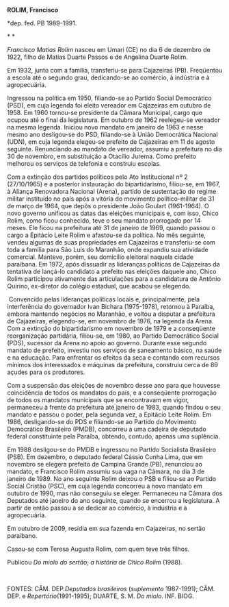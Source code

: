 **ROLIM, Francisco**

\*dep. fed. PB 1989-1991.

* *

*Francisco Matias Rolim* nasceu em Umari (CE) no dia 6 de dezembro de
1922, filho de Matias Duarte Passos e de Angelina Duarte Rolim.

Em 1932, junto com a família, transferiu-se para Cajazeiras (PB).
Freqüentou a escola até o segundo grau, dedicando-se ao comércio, à
indústria e à agropecuária.

Ingressou na política em 1950, filiando-se ao Partido Social Democrático
(PSD), em cuja legenda foi eleito vereador em Cajazeiras em outubro de
1958. Em 1960 tornou-se presidente da Câmara Municipal, cargo que ocupou
até o final da legislatura. Em outubro de 1962 reelegeu-se vereador na
mesma legenda. Iniciou novo mandato em janeiro de 1963 e nesse mesmo ano
desligou-se do PSD, filiando-se à União Democrática Nacional (UDN), em
cuja legenda elegeu-se prefeito de Cajazeiras em 11 de agosto seguinte.
Renunciando ao mandato de vereador, assumiu a prefeitura no dia 30 de
novembro, em substituição a Otacílio Jurema. Como prefeito melhorou os
serviços de telefonia e construiu escolas.

Com a extinção dos partidos políticos pelo Ato Institucional nº 2
(27/10/1965) e a posterior instauração do bipartidarismo, filiou-se, em
1967, à Aliança Renovadora Nacional (Arena), partido de sustentação do
regime militar instituído no país após a vitória do movimento
político-militar de 31 de março de 1964, que depôs o presidente João
Goulart (1961-1964). O novo governo unificou as datas das eleições
municipais e, com isso, Chico Rolim, como ficou conhecido, teve o seu
mandato prorrogado por 14 meses. Ele ficou na prefeitura até 31 de
janeiro de 1969, quando passou o cargo a Epitácio Leite Rolim e
afastou-se da política. No mês seguinte, vendeu algumas de suas
propriedades em Cajazeiras e transferiu-se com toda a família para São
Luís do Maranhão, onde expandiu sua atividade comercial. Manteve, porém,
seu domicílio eleitoral naquela cidade paraibana. Em 1972, após
dissuadir as lideranças políticas de Cajazeiras da tentativa de lançá-lo
candidato a prefeito nas eleições daquele ano, Chico Rolim participou
ativamente das articulações para a candidatura de Antônio Quirino,
ex-diretor do colégio estadual, que acabou se elegendo.

 Convencido pelas lideranças políticas locais e, principalmente, pela
interferência do governador Ivan Bichara (1975-1978), retornou à
Paraíba, embora mantendo negócios no Maranhão, e voltou a disputar a
prefeitura de Cajazeiras, elegendo-se, em novembro de 1976, na legenda
da Arena. Com a extinção do bipartidarismo em novembro de 1979 e a
conseqüente reorganização partidária, filiou-se, em 1980, ao Partido
Democrático Social (PDS), sucessor da Arena no apoio ao governo. Durante
esse segundo mandato de prefeito, investiu nos serviços de saneamento
básico, na saúde e na educação. Para enfrentar os efeitos da seca e
contando com recursos mínimos dos interessados e máquinas da prefeitura,
construiu cerca de 89 açudes para os produtores.

Com a suspensão das eleições de novembro desse ano para que houvesse
coincidência de todos os mandatos do país, e a conseqüente prorrogação
de todos os mandatos municipais que se encontravam em vigor, permaneceu
à frente da prefeitura até janeiro de 1983, quando findou o seu mandato
e passou o poder, pela segunda vez, a Epitácio Leite Rolim. Em 1986,
desligando-se do PDS e filiando-se ao Partido do Movimento Democrático
Brasileiro (PMDB), concorreu a uma cadeira de deputado federal
constituinte pela Paraíba, obtendo, contudo, apenas uma suplência.

Em 1988 desligou-se do PMDB e ingressou no Partido Socialista Brasileiro
(PSB). Em dezembro, o deputado federal Cássio Cunha Lima, que em
novembro se elegera prefeito de Campina Grande (PB), renunciou ao
mandato, e Francisco Rolim assumiu sua vaga na Câmara, no dia 3 de
janeiro de 1989. No ano seguinte Rolim deixou o PSB e filiou-se ao
Partido Social Cristão (PSC), em cuja legenda concorreu a novo mandato
em outubro de 1990, mas não conseguiu se eleger. Permaneceu na Câmara
dos Deputados até janeiro do ano seguinte, quando se encerrou a
legislatura. A partir de então passou a se dedicar ao comércio, à
indústria e à agropecuária.

Em outubro de 2009, residia em sua fazenda em Cajazeiras, no sertão
paraibano.

Casou-se com Teresa Augusta Rolim, com quem teve três filhos.

Publicou *Do miolo do sertão; a história de Chico Rolim* (1988).

 

FONTES: CÂM. DEP.*Deputados brasileiros* (*suplemento* 1987-1991); CÂM.
DEP. e *Repertório*(1991-1995); DUARTE, S. M. *Do miolo*. INF. BIOG.
